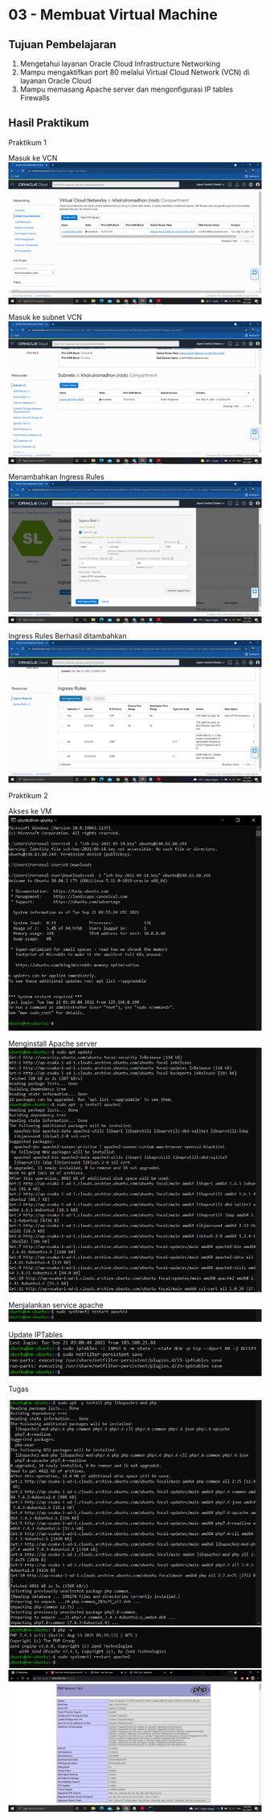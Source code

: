 # 03 - Membuat Virtual Machine

## Tujuan Pembelajaran

1. Mengetahui layanan Oracle Cloud Infrastructure Networking
2. Mampu mengaktifkan port 80 melalui Virtual Cloud Network (VCN) di layanan Oracle Cloud
3. Mampu memasang Apache server dan mengonfigurasi IP tables Firewalls

## Hasil Praktikum

Praktikum 1

Masuk ke VCN
![Masuk ke VCN](img/Praktikum_1.1.PNG)

Masuk ke subnet VCN
![Masuk ke subnet VCN](img/Praktikum_1.2.PNG)

Menambahkan Ingress Rules
![Menambahkan Ingress Rules](img/Praktikum_1.3.PNG)

Ingress Rules Berhasil ditambahkan
![Ingress Rules Berhasil ditambahkan](img/Praktikum_1.4.PNG)


Praktikum 2

Akses ke VM
![Akses ke VM](img/Praktikum_2.1.PNG)

Menginstall Apache server
![Menginstall Apache server](img/Praktikum_2.2.PNG)

Menjalankan service apache
![Menjalankan service apache](img/Praktikum_2.3.PNG)

Update IPTables
![Update IPTables](img/Praktikum_2.4.PNG)

Tugas

![Langkah 1](img/Tugas_1.1.PNG)
![Langkah 2](img/Tugas_1.2.PNG)
![Langkah 3](img/Tugas_1.3.PNG)